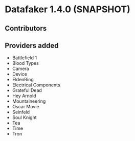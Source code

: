 # Datafaker 1.4.0 (SNAPSHOT)

## Contributors



## Providers added

* Battlefield 1
* Blood Types
* Camera
* Device
* EldenRing
* Electrical Components
* Grateful Dead
* Hey Arnold
* Mountaineering
* Oscar Movie
* Seinfeld
* Soul Knight
* Tea
* Time
* Tron
